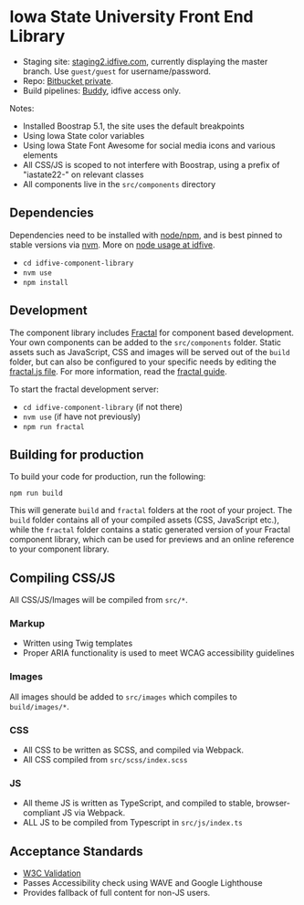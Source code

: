 # Iowa State University Front End Library

- Staging site: [staging2.idfive.com](https://staging2.idfive.com/iowa-state-university/fractal/), currently displaying the master branch. Use `guest/guest` for username/password.
- Repo: [Bitbucket private](https://bitbucket.org/idfivellc/iowa-state-frontend/src/master/).
- Build pipelines: [Buddy](https://app.buddy.works/idfive/iowa-state-frontend/), idfive access only.

Notes:

- Installed Boostrap 5.1, the site uses the default breakpoints
- Using Iowa State color variables
- Using Iowa State Font Awesome for social media icons and various elements
- All CSS/JS is scoped to not interfere with Boostrap, using a prefix of "iastate22-" on relevant classes
- All components live in the `src/components` directory

## Dependencies

Dependencies need to be installed with [node/npm](https://docs.npmjs.com/getting-started/installing-node), and is best pinned to stable versions via [nvm](https://github.com/nvm-sh/nvm). More on [node usage at idfive](https://developers.idfive.com/#/front-end/node).

- `cd idfive-component-library`
- `nvm use`
- `npm install`

## Development

The component library includes [Fractal](http://fractal.build) for component based development. Your own components can be added to the `src/components` folder. Static assets such as JavaScript, CSS and images will be served out of the `build` folder, but can also be configured to your specific needs by editing the [fractal.js file](fractal.js). For more information, read the [fractal guide](http://fractal.build/guide).

To start the fractal development server:

- `cd idfive-component-library` (if not there)
- `nvm use` (if have not previously)
- `npm run fractal`

## Building for production

To build your code for production, run the following:

`npm run build`

This will generate `build` and `fractal` folders at the root of your project. The `build` folder contains all of your compiled assets (CSS, JavaScript etc.), while the `fractal` folder contains a static generated version of your Fractal component library, which can be used for previews and an online reference to your component library.

## Compiling CSS/JS

All CSS/JS/Images will be compiled from `src/*`.

### Markup

- Written using Twig templates
- Proper ARIA functionality is used to meet WCAG accessibility guidelines

### Images

All images should be added to `src/images` which compiles to `build/images/*`.

### CSS

- All CSS to be written as SCSS, and compiled via Webpack.
- All CSS compiled from `src/scss/index.scss`

### JS

- All theme JS is written as TypeScript, and compiled to stable, browser-compliant JS via Webpack.
- ALL JS to be compiled from Typescript in `src/js/index.ts`

## Acceptance Standards

- [W3C Validation](https://validator.w3.org/)
- Passes Accessibility check using WAVE and Google Lighthouse
- Provides fallback of full content for non-JS users.
